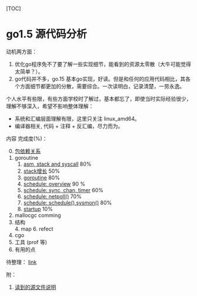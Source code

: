 [TOC]


# go1.5 源代码分析

动机两方面：

1. 优化go程序免不了要了解一些实现细节，能看到的资源太零散（大牛可能觉得太简单？）。
2. go代码并不多，go.15 基本go实现，好读。但是和任何的应用代码相比，其各个方面细节都更加的分散，需要综合。一次读明白，记录清楚，一劳永逸。

个人水平有些限，有些方面学校时了解过，基本都忘了，即使当时实际经验很少，理解不够深入，希望不影响整体理解：

* 系统和汇编层面理解有限，这里只关注 linux_amd64。
* 编译器相关, 代码 + 注释 + 反汇编，尽力而为。



内容 完成度(%)：

0. [包依赖关系](deps.md)
1. goroutine
	1. [asm, stack and syscall](g/stack.md)  80%
	2. [stack增长](g/morestack.md) 50%
	2. [goroutine](g/goroutine.md)  80% 
	3. [schedule: overview](g/schedule.md) 90 %
	4. [schedule: sync, chan, timer](g/sync.md) 60%
	5. [schedule: netpoll()](g/netpoll.md) 70% 
	6. [schedule: schedule(),sysmon()](g/schedule1.md) 80%
	4. [startup](g/startup.md) 10%
2. mallocgc  comming
3. 结构  
	4. map
	6. refect
4. cgo
5. 工具 (prof 等)
6. 有用的点



待整理：
	[link](link.md)

附：

1. [读到的源文件说明](runtime_files.md)

